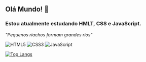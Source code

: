 ## Olá Mundo!  🖖

### Estou atualmente estudando HMLT, CSS e JavaScript. 
*"Pequenos riachos formam grandes rios"*

![HTML5](https://img.shields.io/badge/HTML5-E34F26?style=for-the-badge&logo=html5&logoColor=white)
![CSS3](https://img.shields.io/badge/CSS3-1572B6?style=for-the-badge&logo=css3&logoColor=white)
![JavaScript](https://img.shields.io/badge/JavaScript-F7DF1E?style=for-the-badge&logo=javascript&logoColor=black)

[![Top Langs](https://github-readme-stats.vercel.app/api/top-langs/?username=randyrobson&layout=donut)](https://github.com/randyrobson/github-readme-stats)
